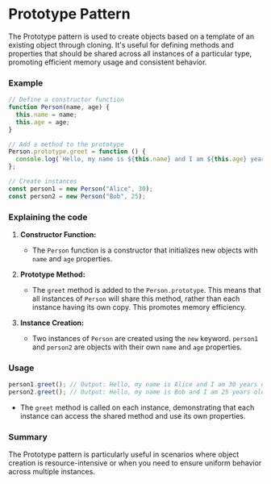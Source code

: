 # Prototype Pattern

The Prototype pattern is used to create objects based on a template of an existing object through cloning. It's useful for defining methods and properties that should be shared across all instances of a particular type, promoting efficient memory usage and consistent behavior.

### Example

```js
// Define a constructor function
function Person(name, age) {
  this.name = name;
  this.age = age;
}

// Add a method to the prototype
Person.prototype.greet = function () {
  console.log(`Hello, my name is ${this.name} and I am ${this.age} years old.`);
};

// Create instances
const person1 = new Person("Alice", 30);
const person2 = new Person("Bob", 25);
```

### Explaining the code

1. **Constructor Function:**

   - The `Person` function is a constructor that initializes new objects with `name` and `age` properties.

2. **Prototype Method:**

   - The `greet` method is added to the `Person.prototype`. This means that all instances of `Person` will share this method, rather than each instance having its own copy. This promotes memory efficiency.

3. **Instance Creation:**

   - Two instances of `Person` are created using the `new` keyword. `person1` and `person2` are objects with their own `name` and `age` properties.

### Usage

```js
person1.greet(); // Output: Hello, my name is Alice and I am 30 years old.
person2.greet(); // Output: Hello, my name is Bob and I am 25 years old.
```

- The `greet` method is called on each instance, demonstrating that each instance can access the shared method and use its own properties.

### Summary

The Prototype pattern is particularly useful in scenarios where object creation is resource-intensive or when you need to ensure uniform behavior across multiple instances.
